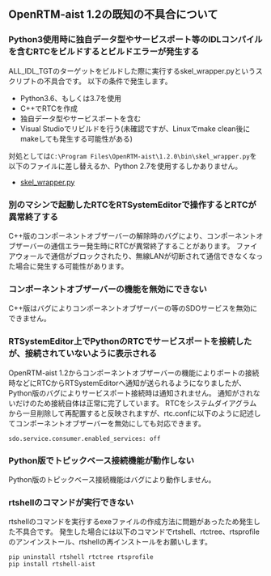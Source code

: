 ## OpenRTM-aist 1.2の既知の不具合について

### Python3使用時に独自データ型やサービスポート等のIDLコンパイルを含むRTCをビルドするとビルドエラーが発生する

ALL_IDL_TGTのターゲットをビルドした際に実行するskel_wrapper.pyというスクリプトの不具合です。
以下の条件で発生します。

- Python3.6、もしくは3.7を使用
- C++でRTCを作成
- 独自データ型やサービスポートを含む
- Visual Studioでリビルドを行う(未確認ですが、Linuxでmake clean後にmakeしても発生する可能性がある)

対処としては`C:\Program Files\OpenRTM-aist\1.2.0\bin\skel_wrapper.py`を以下のファイルに差し替えるか、Python 2.7を使用するしかありません。

- [skel_wrapper.py](https://raw.githubusercontent.com/OpenRTM/OpenRTM-aist/master/utils/rtm-skelwrapper/skel_wrapper.py)


### 別のマシンで起動したRTCをRTSystemEditorで操作するとRTCが異常終了する
C++版のコンポーネントオブザーバーの解除時のバグにより、コンポーネントオブザーバーの通信エラー発生時にRTCが異常終了することがあります。
ファイアウォールで通信がブロックされたり、無線LANが切断されて通信できなくなった場合に発生する可能性があります。

### コンポーネントオブザーバーの機能を無効にできない
C++版はバグによりコンポーネントオブザーバーの等のSDOサービスを無効にできません。

### RTSystemEditor上でPythonのRTCでサービスポートを接続したが、接続されていないように表示される
OpenRTM-aist 1.2からコンポーネントオブザーバーの機能によりポートの接続時などにRTCからRTSystemEditorへ通知が送られるようになりましたが、Python版のバグによりサービスポート接続時は通知されません。
通知がされないだけのため接続自体は正常に完了しています。
RTCをシステムダイアグラムから一旦削除して再配置すると反映されますが、rtc.confに以下のように記述してコンポーネントオブザーバーを無効にしても対応できます。

```
sdo.service.consumer.enabled_services: off
```


### Python版でトピックベース接続機能が動作しない
Python版のトピックベース接続機能はバグにより動作しません。

### rtshellのコマンドが実行できない
rtshellのコマンドを実行するexeファイルの作成方法に問題があったため発生した不具合です。
発生した場合には以下のコマンドでrtshell、rtctree、rtsprofileのアンインストール、rtshellの再インストールをお願いします。

```
pip uninstall rtshell rtctree rtsprofile
pip install rtshell-aist
```
